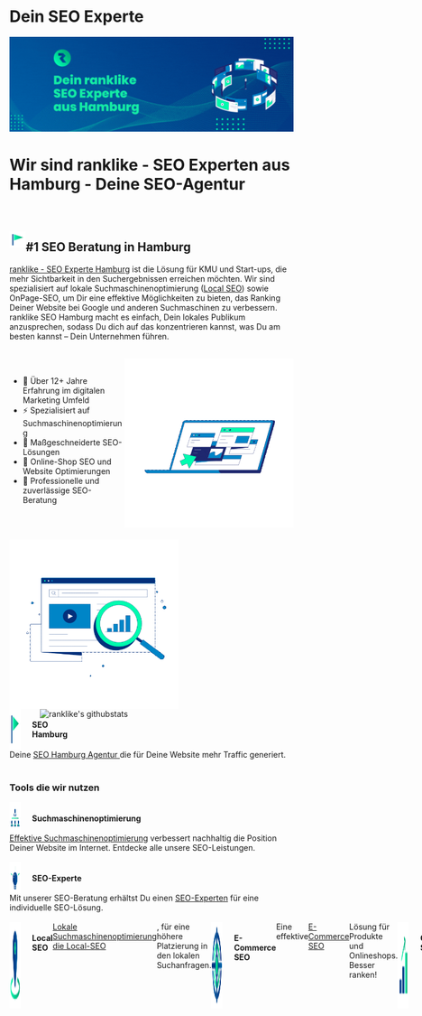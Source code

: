 <h1>Dein SEO Experte</h1>
<img src="./Icons/banner.gif" alt="Dein ranklike SEO Experte aus Hamburg">

<h1>Wir sind ranklike - SEO Experten aus Hamburg - Deine SEO-Agentur</h1>

<br><br>

<img align="left" src="./Icons/ranklike-seo-hamburg.png" width=29px><h2>#1 SEO Beratung in Hamburg</h2>

<p>
<a href="https://ranklike.de/">ranklike - SEO Experte Hamburg</a> ist die Lösung für KMU und Start-ups, die mehr Sichtbarkeit in den Suchergebnissen erreichen möchten. Wir sind spezialisiert auf lokale Suchmaschinenoptimierung (<a href="https://ranklike.de/local-seo/ ">Local SEO</a>) sowie OnPage-SEO, um Dir eine effektive Möglichkeiten zu bieten, das Ranking Deiner Website bei Google und anderen Suchmaschinen zu verbessern. ranklike SEO Hamburg macht es einfach, Dein lokales Publikum anzusprechen, sodass Du dich auf das konzentrieren kannst, was Du am besten kannst – Dein Unternehmen führen.
</p>
<br>

<!--  -->
<img align="right" src="./Icons/ranklike-SEO-Experte-Hamburg-Marketing.gif" width=300px>
<!--  -->

<br>

<p align="left">
       
- 🚀 Über 12+ Jahre Erfahrung im digitalen Marketing Umfeld 
- ⚡️ Spezialisiert auf Suchmaschinenoptimierung 
- 🎯 Maßgeschneiderte SEO-Lösungen 
- 🔎 Online-Shop SEO und Website Optimierungen
- 📌 Professionelle und zuverlässige SEO-Beratung   
</p>
       
<br><br>

<p>
<img align="left" src="./Icons/ranklike-Suchmaschinenoptimierung-Hamburg.gif" width=300>
<br><br><br>
<img align="right" src="https://github-readme-stats.vercel.app/api?username=ranklike&hide=issues&show_icons=true&color=#00FDB0=en&layout=compact" alt="ranklike's githubstats" width=450 /></p>
</p>



<br><br><br><br>
<br><br><br><br>
<br><br><br><br>

<div style="display:flex;">
<img align="left" src="./Icons/ranklike-seo-hamburg.png" width=20px style="margin-right:20px">
<h4>SEO Hamburg</h4></div>
Deine <a href="https://ranklike.de/">SEO Hamburg Agentur </a>die für Deine Website mehr Traffic generiert.<br><br>


<h3>Tools die wir nutzen</h3>

<div style="display:flex;">
<img align="left" src="./Icons/ranklike-suchmaschinenoptimierung.png" width=20px style="margin-right:20px">
<h4 style="display: inline;">Suchmaschinenoptimierung</h4></div>
<a href="https://ranklike.de/local-seo/ ">Effektive Suchmaschinenoptimierung</a> verbessert nachhaltig die Position
Deiner Website im Internet. Entdecke alle unsere SEO-Leistungen.<br><br>

<div style="display:flex;">
<img align="left" src="./Icons/ranklike-seo-experte.png" width=20px style="margin-right:20px">
<h4>SEO-Experte</h4></div>
Mit unserer SEO-Beratung erhältst Du einen <a href="https://ranklike.de/seo-experte/">SEO-Experten</a> für eine
individuelle SEO-Lösung.<br><br>

<div style="display:flex;">
<img align="left" src="./Icons/ranklike-local-seo.png" width=20px style="margin-right:20px">
<h4>Local SEO</h4>
<a href="https://ranklike.de/local-seo/">Lokale Suchmaschinenoptimierung die Local-SEO</a>, für eine höhere
Platzierung in den lokalen Suchanfragen.<br><br>

<div style="display:flex;">
<img align="left" src="./Icons/ranklike-e-commerce-seo.png" width=20px style="margin-right:20px">
<h4>E-Commerce SEO</h4>
Eine effektive <a href="https://ranklike.de/e-commerce-seo/">E-Commerce SEO</a> Lösung für Produkte und Onlineshops.
Besser ranken!<br><br>

<div style="display:flex;">
<img align="left" src="./Icons/ranklike-offpage-seo.png" width=20px style="margin-right:20px">
<h4>OffPage-SEO</h4>
Mit der passenden <a href="https://ranklike.de/offpage-seo/">OffPage Strategie</a>, erhöhen wir die Autorität und
das Vertrauen Deiner Website.<br><br>

<div style="display:flex;">
<img align="left" src="./Icons/ranklike-onpage-seo.png" width=20px style="margin-right:20px">
<h4>OnPage Optimierung</h4>
<a href="https://ranklike.de/onpage-seo/">OnPage-Optimierungen</a> Deiner Website-Inhalte, um maßgeblich die
Sichtbarkeit zu steigern.<br><br>

<div style="display:flex;">
<img align="left" src="./Icons/ranklike-technisches-seo.png" width=20px style="margin-right:20px">
<h4>Technisches-SEO</h4>
Durch die <a href="https://ranklike.de/technisches-seo/">Technische SEO</a> ergreifen wir alle technischen Maßnahmen
zur Verbesserung Deiner Rankings.<br><br>

<div style="display:flex;">
<img align="left" src="./Icons/ranklike-bilder-seo.png" width=20px style="margin-right:20px">
<h4>Bilder SEO</h4>
Als erfahrener Experte für <a href="https://ranklike.de/bilder-seo/">Bilder-SEO</a> profitieren Du von einer
maximalen Optimierung für Bilder und Grafiken.<br><br>

<div style="display:flex;">
<img align="left" src="./Icons/ranklike-site-audit.png" width=20px style="margin-right:20px">
<h4>Site-Audit</h4>
Mit einer umfangreichen <a href="https://ranklike.de/site-audit/">Site-Audit Seitenanalyse </a>finden Sie schnell
Optimierungsmöglichkeiten.<br><br>


<div style="display:flex;">
<img align="left" src="./Icons/ranklike-keyword-analyse.png" width=20px style="margin-right:20px">
<h4>Keyword Analyse</h4>
Die <a href="https://ranklike.de/keyword-analyse/">Keyword Analyse</a> dient Dir als Grundlage
sämtlicher Suchmaschinenoptimierung<br><br>

<div style="display:flex;">
<img align="left" src="./Icons/ranklike-backlinks.png" width=20px style="margin-right:20px">
<h4>Backlinkaufbau</h4>
Klasse statt Masse! Mit einem autoritären <a href="https://ranklike.de/backlinkaufbau/">Backlinkaufbau </a>steigern
wir Deine Sichtbarkeit.

</p>
<br>
<br>

<h3>Tools die wir nutzen</h3>
<div style="display: flex;align-items: center;">
        <img src="./Icons/Ahrefs.png" alt="Ahrefs" width="70px" height="70px" style="margin-right:30px">
        <img src="./Icons/semrush-logo.jpg" alt="semrush" width="70px" height="70px" style="margin-right:30px">
        <img src="./Icons/screaming.png" alt="screaming" width="70px" height="70px" style="margin-right:30px">
        <img src="./Icons/mangools-logo.png" alt="" width="70px" height="70px" style="margin-right:30px">
        <img src="./Icons/Affinity.jpg" alt="Affinity" width="70px" height="70px" style="margin-right:30px">
        <img src="./Icons/lightroom.jpg" alt="lightroom" width="70px" height="70px" style="margin-right:30px">
        <img src="./Icons/Brackets.png" alt="Brackets" width="70px" height="70px" style="margin-right:30px">
        <img src="./Icons/Photoshop.png" alt="Photoshop" width="70px" height="70px" style="margin-right:30px">
</div>

<br>
<br>

<h3>Was wir können</h3>
<table>
        <tr>
            <td align="center" width="96" style="border:1px solid #3A424A">
                <a>
                    <img src="./Icons/html.png" width="40" />
                </a>
                <br>HTML
            </td>
            <td align="center" width="96" style="border:1px solid #3A424A">
                <a>
                    <img src="./Icons/CSS.png" width="40" />
                </a>
                <br>CSS
            </td>
            <td align="center" width="96" style="border:1px solid #3A424A">
                <a>
                    <img src="./Icons/javascript.png" width="40" />
                </a>
                <br>Javascript
            </td>
            <td align="center" width="96" style="border:1px solid #3A424A">
                <a>
                    <img src="./Icons/Bootstrap.png" width="40" />
                </a>
                <br>Bootstrap
            </td>
            <td align="center" width="96" style="border:1px solid #3A424A">
                <a>
                    <img src="./Icons/ebay.png" width="40" />
                </a>
                <br>ebay
            </td>
            <td align="center" width="96" style="border:1px solid #3A424A">
                <a>
                    <img src="./Icons/amazon.png" width="40" />
                </a>
                <br>amazon
            </td>
            <td align="center" width="96" style="border:1px solid #3A424A">
                <a>
                    <img src="./Icons/shopify.png" width="40" />
                </a>
                <br>shopify
            </td>
            <td align="center" width="96" style="border:1px solid #3A424A">
                <a>
                    <img src="./Icons/Wordpress.png" width="40" />
                </a>
                <br>Wordpress
            </td>
            <td align="center" width="96" style="border:1px solid #3A424A">
                <a>
                    <img src="./Icons/woocommerce.png" width="40" />
                </a>
                <br>woocommerce
            </td>
            <td align="center" width="96" style="border:1px solid #3A424A">
                <a>
                    <img src="./Icons/Prestashop.png" width="40" />
                </a>
                <br>Prestashop
            </td>
            <td align="center" width="96" style="border:1px solid #3A424A">
                <a>
                    <img src="./Icons/xt-commerce.png" width="40" />
                </a>
                <br>xt-commerce
            </td>
            </td>
            <td align="center" width="96" style="border:1px solid #3A424A">
                <a>
                    <img src="./Icons/wix.png" width="40" />
                </a>
                <br>wix
            </td>
            </td>
            <td align="center" width="96" style="border:1px solid #3A424A">
                <a>
                    <img src="./Icons/shopware.webp" width="40" />
                </a>
                <br>shopware
            </td>
            </td>
            <td align="center" width="96" style="border:1px solid #3A424A">
                <a>
                    <img src="./Icons/gcloud.png" width="40" />
                </a>
                <br>G-cloud
            </td>
            <td align="center" width="96" style="border:1px solid #3A424A">
                <a>
                    <img src="./Icons/aws.png" width="40" />
                </a>
                <br>aws
            </td>
            <td align="center" width="96" style="border:1px solid #3A424A">
                <a>
                    <img src="./Icons/azure.png" width="40" />
                </a>
                <br>azure
            </td>
        </tr>
</table>

<br>
<br>

<h3>Verbinde dich mit uns</h3>
<div style="display: flex;align-items: center;">
<!--     <a href="https://twitter.com/ranklike"><svg width="48" height="48" viewBox="0 0 48 48" fill="none" xmlns="http://www.w3.org/2000/svg"><path fill-rule="evenodd" clip-rule="evenodd" d="M0 24C0 10.7452 10.7452 0 24 0C37.2548 0 48 10.7452 48 24C48 37.2548 37.2548 48 24 48C10.7452 48 0 37.2548 0 24ZM23.2812 19.5075L23.3316 20.338L22.4922 20.2363C19.4369 19.8465 16.7677 18.5245 14.5013 16.3043L13.3934 15.2027L13.108 16.0162C12.5036 17.8296 12.8897 19.7448 14.1488 21.0328C14.8203 21.7446 14.6692 21.8463 13.5109 21.4226C13.108 21.287 12.7554 21.1854 12.7219 21.2362C12.6044 21.3548 13.0073 22.8971 13.3262 23.5072C13.7627 24.3546 14.6524 25.1851 15.6261 25.6766L16.4487 26.0664L15.475 26.0833C14.5349 26.0833 14.5013 26.1003 14.6021 26.4562C14.9378 27.5578 16.264 28.7272 17.7413 29.2357L18.7822 29.5916L17.8756 30.1339C16.5326 30.9135 14.9546 31.3542 13.3766 31.3881C12.6211 31.405 12 31.4728 12 31.5237C12 31.6931 14.0481 32.6422 15.24 33.0151C18.8157 34.1167 23.063 33.6422 26.2526 31.7609C28.5189 30.422 30.7852 27.7612 31.8428 25.1851C32.4136 23.8123 32.9844 21.304 32.9844 20.1007C32.9844 19.3211 33.0347 19.2194 33.9748 18.2872C34.5288 17.7449 35.0492 17.1517 35.15 16.9822C35.3178 16.6602 35.3011 16.6602 34.4449 16.9483C33.018 17.4568 32.8165 17.389 33.5216 16.6263C34.042 16.084 34.6631 15.101 34.6631 14.8129C34.6631 14.762 34.4113 14.8468 34.1259 14.9993C33.8238 15.1688 33.1523 15.423 32.6486 15.5756L31.7421 15.8637L30.9195 15.3044C30.4663 14.9993 29.8283 14.6604 29.4926 14.5587C28.6364 14.3214 27.327 14.3553 26.5548 14.6265C24.4563 15.3891 23.1301 17.3551 23.2812 19.5075Z" fill="#00fdb0"/></svg></a>
    
    <a href="https://www.facebook.com/ranklikeSEO"><img src="./Icons/Facebook.png" 
            width=50></a>
    <a href="https://www.instagram.com/rank.like/"><img src="./Icons/Instagram.png" style="margin-right: 10px"
            width=50></a>
    <a href="https://www.pinterest.de/ranklike/"><img src="./Icons/Pinterest.png" style="margin-right: 10px"
            width=50></a>
    <a href="https://www.tumblr.com/blog/ranklike"><img src="./Icons/tumblr.png" style="margin-right: 10px"
            width=50></a>
    <a href="https://www.linkedin.com/company/ranklike-seo/"><img src="./Icons/linkedin.png" style="margin-right: 10px"
            width=50></a>
    <a href="https://www.xing.com/pages/ranklike-seo"><img src="./Icons/xing.png" style="margin-right: 10px"
            width=50></a>
           <a href="https://www.flickr.com/people/ranklike/ "><img src="./Icons/Flickr.png" width=50></a>
    <a href="https://ranklike-seo-hamburg.business.site/ "><img src="./Icons/ranklike-seo-logo.png" width=50></a>
 -->
       
  <svg width="48" height="48" viewBox="0 0 48 48" fill="none" xmlns="http://www.w3.org/2000/svg">
<path fill-rule="evenodd" clip-rule="evenodd"
d="M0 24C0 10.7452 10.7452 0 24 0C37.2548 0 48 10.7452 48 24C48 37.2548 37.2548 48 24 48C10.7452 48 0 37.2548 0 24ZM23.2812 19.5075L23.3316 20.338L22.4922 20.2363C19.4369 19.8465 16.7677 18.5245 14.5013 16.3043L13.3934 15.2027L13.108 16.0162C12.5036 17.8296 12.8897 19.7448 14.1488 21.0328C14.8203 21.7446 14.6692 21.8463 13.5109 21.4226C13.108 21.287 12.7554 21.1854 12.7219 21.2362C12.6044 21.3548 13.0073 22.8971 13.3262 23.5072C13.7627 24.3546 14.6524 25.1851 15.6261 25.6766L16.4487 26.0664L15.475 26.0833C14.5349 26.0833 14.5013 26.1003 14.6021 26.4562C14.9378 27.5578 16.264 28.7272 17.7413 29.2357L18.7822 29.5916L17.8756 30.1339C16.5326 30.9135 14.9546 31.3542 13.3766 31.3881C12.6211 31.405 12 31.4728 12 31.5237C12 31.6931 14.0481 32.6422 15.24 33.0151C18.8157 34.1167 23.063 33.6422 26.2526 31.7609C28.5189 30.422 30.7852 27.7612 31.8428 25.1851C32.4136 23.8123 32.9844 21.304 32.9844 20.1007C32.9844 19.3211 33.0347 19.2194 33.9748 18.2872C34.5288 17.7449 35.0492 17.1517 35.15 16.9822C35.3178 16.6602 35.3011 16.6602 34.4449 16.9483C33.018 17.4568 32.8165 17.389 33.5216 16.6263C34.042 16.084 34.6631 15.101 34.6631 14.8129C34.6631 14.762 34.4113 14.8468 34.1259 14.9993C33.8238 15.1688 33.1523 15.423 32.6486 15.5756L31.7421 15.8637L30.9195 15.3044C30.4663 14.9993 29.8283 14.6604 29.4926 14.5587C28.6364 14.3214 27.327 14.3553 26.5548 14.6265C24.4563 15.3891 23.1301 17.3551 23.2812 19.5075Z"
fill="#00fdb0" />
</svg>

<svg width="48" height="48" viewBox="0 0 48 48" fill="none" xmlns="http://www.w3.org/2000/svg">
<path fill-rule="evenodd" clip-rule="evenodd"
d="M0 24C0 10.7452 10.7452 0 24 0C37.2548 0 48 10.7452 48 24C48 37.2548 37.2548 48 24 48C10.7452 48 0 37.2548 0 24ZM38.2954 23.7986C38.2954 20.3766 35.4692 17.6 31.9766 17.6C28.4805 17.6 25.6527 20.3766 25.6527 23.7986C25.6527 27.2222 28.4805 29.9989 31.9766 29.9989C35.4692 29.9989 38.2954 27.2222 38.2954 23.7986ZM22.241 23.7986C22.241 20.3766 19.4132 17.6 15.9171 17.6C12.4262 17.6 9.6 20.3766 9.6 23.7986C9.6 27.2222 12.4262 29.9989 15.9171 29.9989C19.4132 29.9989 22.241 27.2222 22.241 23.7986Z"
fill="#00fdb0" />
</svg>
<svg width="48" height="48" viewBox="0 0 48 48" fill="none" xmlns="http://www.w3.org/2000/svg">
<path fill-rule="evenodd" clip-rule="evenodd"
d="M0 24C0 10.7452 10.7452 0 24 0C37.2548 0 48 10.7452 48 24C48 37.2548 37.2548 48 24 48C10.7452 48 0 37.2548 0 24ZM26.5016 38.1115V25.0542H30.1059L30.5836 20.5546H26.5016L26.5077 18.3025C26.5077 17.1289 26.6192 16.5001 28.3048 16.5001H30.5581V12H26.9532C22.6231 12 21.0991 14.1828 21.0991 17.8536V20.5551H18.4V25.0547H21.0991V38.1115H26.5016Z"
fill="#00fdb0" />
</svg>
<svg width="48" height="48" viewBox="0 0 48 48" fill="none" xmlns="http://www.w3.org/2000/svg">
<path fill-rule="evenodd" clip-rule="evenodd"
d="M0 24C0 10.7452 10.7452 0 24 0C37.2548 0 48 10.7452 48 24C48 37.2548 37.2548 48 24 48C10.7452 48 0 37.2548 0 24ZM24.0012 11.2C20.5249 11.2 20.0886 11.2152 18.7233 11.2773C17.3606 11.3397 16.4305 11.5555 15.6166 11.872C14.7747 12.1989 14.0606 12.6363 13.3491 13.348C12.6371 14.0595 12.1997 14.7736 11.8717 15.6152C11.5544 16.4294 11.3384 17.3598 11.2771 18.7219C11.216 20.0873 11.2 20.5238 11.2 24.0001C11.2 27.4764 11.2155 27.9114 11.2773 29.2767C11.34 30.6394 11.5557 31.5695 11.872 32.3834C12.1992 33.2253 12.6365 33.9394 13.3483 34.6509C14.0595 35.3629 14.7736 35.8013 15.615 36.1283C16.4294 36.4448 17.3598 36.6605 18.7222 36.7229C20.0876 36.7851 20.5236 36.8003 23.9996 36.8003C27.4762 36.8003 27.9111 36.7851 29.2765 36.7229C30.6391 36.6605 31.5703 36.4448 32.3848 36.1283C33.2264 35.8013 33.9394 35.3629 34.6506 34.6509C35.3626 33.9394 35.8 33.2253 36.128 32.3837C36.4427 31.5695 36.6587 30.6391 36.7227 29.277C36.784 27.9116 36.8 27.4764 36.8 24.0001C36.8 20.5238 36.784 20.0876 36.7227 18.7222C36.6587 17.3595 36.4427 16.4294 36.128 15.6155C35.8 14.7736 35.3626 14.0595 34.6506 13.348C33.9386 12.636 33.2266 12.1987 32.384 11.872C31.5679 11.5555 30.6373 11.3397 29.2746 11.2773C27.9092 11.2152 27.4746 11.2 23.9972 11.2H24.0012Z"
                        fill="#00fdb0" />
<path fill-rule="evenodd" clip-rule="evenodd"
d="M22.8529 13.5067C23.1937 13.5062 23.574 13.5067 24.0012 13.5067C27.4188 13.5067 27.8239 13.519 29.1735 13.5803C30.4215 13.6374 31.0989 13.8459 31.5501 14.0211C32.1474 14.2531 32.5733 14.5304 33.021 14.9784C33.469 15.4264 33.7464 15.8531 33.9789 16.4505C34.1541 16.9011 34.3629 17.5785 34.4197 18.8265C34.481 20.1758 34.4944 20.5812 34.4944 23.9972C34.4944 27.4132 34.481 27.8186 34.4197 29.1679C34.3626 30.4159 34.1541 31.0933 33.9789 31.5439C33.7469 32.1413 33.469 32.5666 33.021 33.0144C32.573 33.4624 32.1477 33.7397 31.5501 33.9717C31.0994 34.1477 30.4215 34.3557 29.1735 34.4128C27.8242 34.4741 27.4188 34.4874 24.0012 34.4874C20.5833 34.4874 20.1782 34.4741 18.8289 34.4128C17.5809 34.3552 16.9035 34.1466 16.4521 33.9714C15.8547 33.7394 15.428 33.4621 14.98 33.0141C14.532 32.5661 14.2547 32.1405 14.0222 31.5429C13.847 31.0922 13.6382 30.4149 13.5814 29.1669C13.52 27.8175 13.5078 27.4122 13.5078 23.994C13.5078 20.5758 13.52 20.1726 13.5814 18.8233C13.6384 17.5753 13.847 16.8979 14.0222 16.4467C14.2542 15.8494 14.532 15.4227 14.98 14.9747C15.428 14.5267 15.8547 14.2494 16.4521 14.0168C16.9033 13.8408 17.5809 13.6328 18.8289 13.5755C20.0097 13.5222 20.4673 13.5062 22.8529 13.5035V13.5067ZM30.8338 15.632C29.9858 15.632 29.2978 16.3193 29.2978 17.1675C29.2978 18.0155 29.9858 18.7035 30.8338 18.7035C31.6818 18.7035 32.3698 18.0155 32.3698 17.1675C32.3698 16.3195 31.6818 15.632 30.8338 15.632ZM24.0012 17.4267C20.371 17.4267 17.4278 20.37 17.4278 24.0001C17.4278 27.6303 20.371 30.5722 24.0012 30.5722C27.6314 30.5722 30.5735 27.6303 30.5735 24.0001C30.5735 20.37 27.6314 17.4267 24.0012 17.4267Z"
                        fill="#00fdb0" />
<path fill-rule="evenodd" clip-rule="evenodd"
d="M24.0012 19.7334C26.3575 19.7334 28.2679 21.6436 28.2679 24.0001C28.2679 26.3564 26.3575 28.2668 24.0012 28.2668C21.6446 28.2668 19.7345 26.3564 19.7345 24.0001C19.7345 21.6436 21.6446 19.7334 24.0012 19.7334Z"
fill="#00fdb0" />
</svg>
<svg width="48" height="48" viewBox="0 0 48 48" fill="none" xmlns="http://www.w3.org/2000/svg">
<path fill-rule="evenodd" clip-rule="evenodd"
d="M23.9605 47.4831C10.7255 47.4831 0.000488281 36.9206 0.000488281 23.8949C0.000488281 10.8692 10.7255 0.309204 23.9605 0.309204C37.193 0.309204 47.9206 10.8692 47.9206 23.8949C47.9206 36.9206 37.193 47.4831 23.9605 47.4831ZM2.21736 23.8951C2.21736 32.9495 7.94047 40.685 16.017 43.8C15.8271 42.1099 15.6577 39.5154 16.094 37.6661C16.4866 35.9987 18.6399 27.0429 18.6399 27.0429C18.6399 27.0429 17.9906 25.7621 17.9906 23.8699C17.9906 20.8964 19.7383 18.6783 21.9197 18.6783C23.7701 18.6783 24.6658 20.0476 24.6658 21.6897C24.6658 23.5238 23.4801 26.2648 22.8667 28.8063C22.356 30.936 23.9523 32.669 26.0825 32.669C29.9424 32.669 32.9091 28.6623 32.9091 22.8796C32.9091 17.7612 29.175 14.184 23.8394 14.184C17.662 14.184 14.0357 18.7465 14.0357 23.4606C14.0357 25.2972 14.7517 27.2678 15.65 28.3389C15.8271 28.5511 15.8527 28.7356 15.8014 28.9528C15.6371 29.6274 15.2702 31.08 15.1983 31.3756C15.1033 31.7671 14.8826 31.8505 14.4694 31.6636C11.7593 30.4206 10.0655 26.5149 10.0655 23.3823C10.0655 16.6396 15.0417 10.445 24.4117 10.445C31.9442 10.445 37.7981 15.7301 37.7981 22.7911C37.7981 30.1579 33.0785 36.0871 26.5316 36.0871C24.3296 36.0871 22.2611 34.9604 21.5527 33.6316C21.5527 33.6316 20.4646 37.7116 20.2002 38.712C19.71 40.5688 18.3858 42.8956 17.5029 44.3153C19.533 44.9368 21.6913 45.2703 23.9318 45.2703C35.9247 45.2703 45.6463 35.7006 45.6463 23.8951C45.6463 12.0871 35.9247 2.51998 23.9318 2.51998C11.9389 2.51998 2.21736 12.0871 2.21736 23.8951Z"
fill="#00fdb0" />
</svg>
<svg width="48" height="48" viewBox="0 0 48 48" fill="none" xmlns="http://www.w3.org/2000/svg">
<path fill-rule="evenodd" clip-rule="evenodd"
d="M23.9999 0.03125C10.7967 0.03125 0.0449219 10.7346 0.0449219 23.9379C0.0449219 37.1411 10.7967 47.8445 23.9999 47.8445C37.2032 47.8445 47.9549 37.1411 47.9549 23.9379C47.9549 10.7346 37.2032 0.03125 23.9999 0.03125ZM29.0997 32.4369C29.8936 32.4171 30.9582 32.187 31.5149 31.9225L32.9547 36.1745C32.4151 36.9666 29.9712 37.884 27.7707 37.9216C21.2489 38.0334 18.7784 33.2938 18.7784 29.9575V20.2142H15.7484V16.3623C20.2904 14.7306 21.3824 10.6501 21.6389 8.32516C21.6567 8.16548 21.7827 8.10253 21.8549 8.10253H26.2392V15.699H32.2306V20.2144H26.2184V29.4978C26.2377 30.7598 26.7029 32.5007 29.0997 32.4369Z"
fill="#00fdb0" />
</svg>
<svg width="48" height="48" viewBox="0 0 48 48" fill="none" xmlns="http://www.w3.org/2000/svg">
<path fill-rule="evenodd" clip-rule="evenodd"
d="M0 24C0 10.7452 10.7452 0 24 0C37.2548 0 48 10.7452 48 24C48 37.2548 37.2548 48 24 48C10.7452 48 0 37.2548 0 24ZM16.9605 19.8778H11.5216V36.2196H16.9605V19.8778ZM17.3188 14.8227C17.2835 13.2204 16.1377 12 14.277 12C12.4164 12 11.2 13.2204 11.2 14.8227C11.2 16.3918 12.3805 17.6473 14.2064 17.6473H14.2412C16.1377 17.6473 17.3188 16.3918 17.3188 14.8227ZM36.5754 26.8497C36.5754 21.8303 33.8922 19.4941 30.3131 19.4941C27.4254 19.4941 26.1326 21.0802 25.4107 22.1929V19.8783H19.9711C20.0428 21.4117 19.9711 36.22 19.9711 36.22H25.4107V27.0934C25.4107 26.605 25.446 26.1178 25.5898 25.7681C25.9829 24.7924 26.8779 23.7822 28.3805 23.7822C30.3494 23.7822 31.1365 25.2807 31.1365 27.4767V36.2196H36.5752L36.5754 26.8497Z"
fill="#00fdb0" />
</svg>
 </div>

<br>
<br>

<div>
            
<img src="./Icons/ranklike-seo-hamburg.png" width="40" align="left"><h4>Deine Experten für SEO Hamburg</h4>
<a href="https://www.google.com/maps/place/ranklike+-+Online+Marketing+SEO/@53.5781434,10.0373003,17z/data=!3m1!4b1!4m5!3m4!1s0x0:0xfde4ac845b7be47e!8m2!3d53.5781434!4d10.039489?shorturl=1"><img src="./Icons/map.webp"></a>

<br><br>

Hier findet Ihr unser <a href="https://goo.gl/maps/gxpX35xVxXkvHy9j8">Hamburg SEO Experten Profil</a> in den Maps.

Wir nehmen gerne Eure Anfragen entgegen unter: <a href="https://ranklike.de/kontakt/">SEO-Anfrage starten</a>
